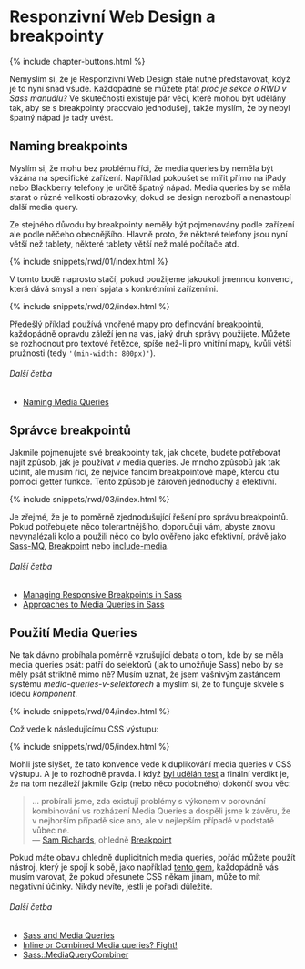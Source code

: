 
# Responzivní Web Design a breakpointy

{% include chapter-buttons.html %}

Nemyslím si, že je Responzivní Web Design stále nutné představovat, když je to nyní snad všude. Každopádně se můžete ptát *proč je sekce o RWD v Sass manuálu?* Ve skutečnosti existuje pár věcí, které mohou být udělány tak, aby se s breakpointy pracovalo jednodušeji, takže myslím, že by nebyl špatný nápad je tady uvést.

## Naming breakpoints

Myslím si, že mohu bez problému říci, že media queries by neměla být vázána na specifické zařízení. Například pokoušet se mířit přímo na iPady nebo Blackberry telefony je určitě špatný nápad. Media queries by se měla starat o různé velikosti obrazovky, dokud se design nerozboří a nenastoupí další media query.

Ze stejného důvodu by breakpointy neměly být pojmenovány podle zařízení ale podle něčeho obecnějšího. Hlavně proto, že některé telefony jsou nyní větší než tablety, některé tablety větší než malé počítače atd.

{% include snippets/rwd/01/index.html %}

V tomto bodě naprosto stačí, pokud použijeme jakoukoli jmennou konvenci, která dává smysl a není spjata s konkrétními zařízeními.

{% include snippets/rwd/02/index.html %}

<div class="note">
  <p>Předešlý příklad používá vnořené mapy pro definování breakpointů, každopádně opravdu záleží jen na vás, jaký druh správy použijete. Můžete se rozhodnout pro textové řetězce, spíše než-li pro vnitřní mapy, kvůli větší pružnosti (tedy <code>'(min-width: 800px)'</code>).</p>
</div>

###### Další četba

* [Naming Media Queries](http://css-tricks.com/naming-media-queries/)

## Správce breakpointů

Jakmile pojmenujete své breakpointy tak, jak chcete, budete potřebovat najít způsob, jak je používat v media queries. Je mnoho způsobů jak tak učinit, ale musím říci, že nejvíce fandím breakpointové mapě, kterou čtu pomocí getter funkce. Tento způsob je zároveň jednoduchý a efektivní.

{% include snippets/rwd/03/index.html %}

<div class="note">
  <p>Je zřejmé, že je to poměrně zjednodušující řešení pro správu breakpointů. Pokud potřebujete něco tolerantnějšího, doporučuji vám, abyste znovu nevynalézali kolo a použili něco co bylo ověřeno jako efektivní, právě jako <a href="https://github.com/sass-mq/sass-mq">Sass-MQ</a>, <a href="http://breakpoint-sass.com/">Breakpoint</a> nebo <a href="https://github.com/eduardoboucas/include-media">include-media</a>.</p>
</div>

###### Další četba

* [Managing Responsive Breakpoints in Sass](http://www.sitepoint.com/managing-responsive-breakpoints-sass/)
* [Approaches to Media Queries in Sass](http://css-tricks.com/approaches-media-queries-sass/)

## Použití Media Queries

Ne tak dávno probíhala poměrně vzrušující debata o tom, kde by se měla media queries psát: patří do selektorů (jak to umožňuje Sass) nebo by se měly psát striktně mimo ně? Musím uznat, že jsem vášnivým zastáncem systému *media-queries-v-selektorech* a myslím si, že to funguje skvěle s ideou *komponent*.

{% include snippets/rwd/04/index.html %}

Což vede k následujícímu CSS výstupu:

{% include snippets/rwd/05/index.html %}

Mohli jste slyšet, že tato konvence vede k duplikování media queries v CSS výstupu. A je to rozhodně pravda. I když [byl udělán test](http://sasscast.tumblr.com/post/38673939456/sass-and-media-queries) a finální verdikt je, že na tom nezáleží jakmile Gzip (nebo něco podobného) dokončí svou věc:

> … probírali jsme, zda existují problémy s výkonem v porovnání kombinování vs rozházení Media Queries a dospěli jsme k závěru, že v nejhorším případě sice ano, ale v nejlepším případě v podstatě vůbec ne. <br> 
> &mdash; [Sam Richards](https://twitter.com/snugug), ohledně [Breakpoint](http://breakpoint-sass.com/)

Pokud máte obavu ohledně duplicitních media queries, pořád můžete použít nástroj, který je spojí k sobě, jako například [tento gem](https://github.com/aaronjensen/sass-media_query_combiner), každopádně vás musím varovat, že pokud přesunete CSS někam jinam, může to mít negativní účinky. Nikdy nevíte, jestli je pořadí důležité.

###### Další četba

* [Sass and Media Queries](http://sasscast.tumblr.com/post/38673939456/sass-and-media-queries)
* [Inline or Combined Media queries? Fight!](http://benfrain.com/inline-or-combined-media-queries-in-sass-fight/)
* [Sass::MediaQueryCombiner](https://github.com/aaronjensen/sass-media_query_combiner)
